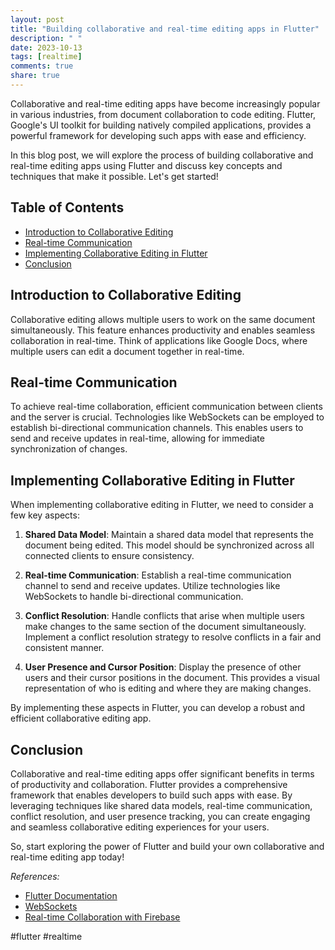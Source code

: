 ```yaml
---
layout: post
title: "Building collaborative and real-time editing apps in Flutter"
description: " "
date: 2023-10-13
tags: [realtime]
comments: true
share: true
---
```


Collaborative and real-time editing apps have become increasingly popular in various industries, from document collaboration to code editing. Flutter, Google's UI toolkit for building natively compiled applications, provides a powerful framework for developing such apps with ease and efficiency.

In this blog post, we will explore the process of building collaborative and real-time editing apps using Flutter and discuss key concepts and techniques that make it possible. Let's get started!

## Table of Contents
- [Introduction to Collaborative Editing](#introduction-to-collaborative-editing)
- [Real-time Communication](#real-time-communication)
- [Implementing Collaborative Editing in Flutter](#implementing-collaborative-editing-in-flutter)
- [Conclusion](#conclusion)

## Introduction to Collaborative Editing
Collaborative editing allows multiple users to work on the same document simultaneously. This feature enhances productivity and enables seamless collaboration in real-time. Think of applications like Google Docs, where multiple users can edit a document together in real-time.

## Real-time Communication
To achieve real-time collaboration, efficient communication between clients and the server is crucial. Technologies like WebSockets can be employed to establish bi-directional communication channels. This enables users to send and receive updates in real-time, allowing for immediate synchronization of changes.

## Implementing Collaborative Editing in Flutter
When implementing collaborative editing in Flutter, we need to consider a few key aspects:

1. **Shared Data Model**: Maintain a shared data model that represents the document being edited. This model should be synchronized across all connected clients to ensure consistency.

2. **Real-time Communication**: Establish a real-time communication channel to send and receive updates. Utilize technologies like WebSockets to handle bi-directional communication.

3. **Conflict Resolution**: Handle conflicts that arise when multiple users make changes to the same section of the document simultaneously. Implement a conflict resolution strategy to resolve conflicts in a fair and consistent manner.

4. **User Presence and Cursor Position**: Display the presence of other users and their cursor positions in the document. This provides a visual representation of who is editing and where they are making changes.

By implementing these aspects in Flutter, you can develop a robust and efficient collaborative editing app.

## Conclusion
Collaborative and real-time editing apps offer significant benefits in terms of productivity and collaboration. Flutter provides a comprehensive framework that enables developers to build such apps with ease. By leveraging techniques like shared data models, real-time communication, conflict resolution, and user presence tracking, you can create engaging and seamless collaborative editing experiences for your users.

So, start exploring the power of Flutter and build your own collaborative and real-time editing app today!

_References:_ 
- [Flutter Documentation](https://flutter.dev/docs)
- [WebSockets](https://developer.mozilla.org/en-US/docs/Web/API/WebSockets_API)
- [Real-time Collaboration with Firebase](https://firebase.google.com/docs/firestore/solutions/realtime) 
   
   
#flutter #realtime